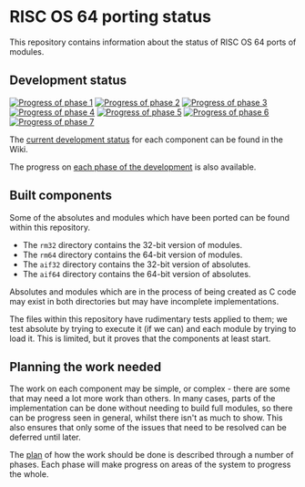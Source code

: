 # RISC OS 64 porting status

This repository contains information about the status of RISC OS 64 ports of
modules.


## Development status


[![Progress of phase 1](https://gist.githubusercontent.com/gerph/c26e8457269506554ec1f7533d2f9aed/raw/Progress-1.svg)](https://github.com/gerph/riscos64-status/wiki/Phase-1)
[![Progress of phase 2](https://gist.githubusercontent.com/gerph/c26e8457269506554ec1f7533d2f9aed/raw/Progress-2.svg)](https://github.com/gerph/riscos64-status/wiki/Phase-2)
[![Progress of phase 3](https://gist.githubusercontent.com/gerph/c26e8457269506554ec1f7533d2f9aed/raw/Progress-3.svg)](https://github.com/gerph/riscos64-status/wiki/Phase-3)
[![Progress of phase 4](https://gist.githubusercontent.com/gerph/c26e8457269506554ec1f7533d2f9aed/raw/Progress-4.svg)](https://github.com/gerph/riscos64-status/wiki/Phase-4)
[![Progress of phase 5](https://gist.githubusercontent.com/gerph/c26e8457269506554ec1f7533d2f9aed/raw/Progress-5.svg)](https://github.com/gerph/riscos64-status/wiki/Phase-5)
[![Progress of phase 6](https://gist.githubusercontent.com/gerph/c26e8457269506554ec1f7533d2f9aed/raw/Progress-6.svg)](https://github.com/gerph/riscos64-status/wiki/Phase-6)
[![Progress of phase 7](https://gist.githubusercontent.com/gerph/c26e8457269506554ec1f7533d2f9aed/raw/Progress-7.svg)](https://github.com/gerph/riscos64-status/wiki/Phase-7)

The [current development status](https://github.com/gerph/riscos64-status/wiki/Status)
for each component can be found in the Wiki.

The progress on [each phase of the development](https://github.com/gerph/riscos64-status/wiki/Progress) is also available.



## Built components

Some of the absolutes and modules which have been ported can be found within this repository.

* The `rm32` directory contains the 32-bit version of modules.
* The `rm64` directory contains the 64-bit version of modules.
* The `aif32` directory contains the 32-bit version of absolutes.
* The `aif64` directory contains the 64-bit version of absolutes.

Absolutes and modules which are in the process of being created as C code may exist in both directories but may have incomplete implementations.

The files within this repository have rudimentary tests applied to them;
we test absolute by trying to execute it (if we can) and each module by
trying to load it. This is limited, but it proves that the components at
least start.


## Planning the work needed

The work on each component may be simple, or complex - there are some that
may need a lot more work than others. In many cases, parts of the implementation
can be done without needing to build full modules, so there can be progress seen
in general, whilst there isn't as much to show. This also ensures that only
some of the issues that need to be resolved can be deferred until later.

The [plan](https://github.com/gerph/riscos64-status/wiki/Planning) of how the
work should be done is described through a number of phases. Each phase will
make progress on areas of the system to progress the whole.

